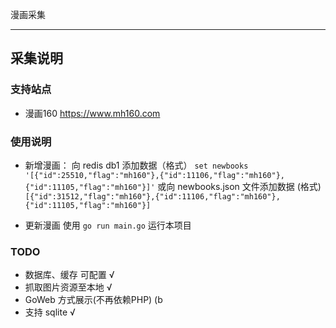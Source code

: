 漫画采集

------
## 采集说明
### 支持站点
- 漫画160 https://www.mh160.com

### 使用说明
- 新增漫画：
向 redis db1 添加数据（格式） ```set newbooks '[{"id":25510,"flag":"mh160"},{"id":11106,"flag":"mh160"},{"id":11105,"flag":"mh160"}]'```
或向 newbooks.json 文件添加数据 (格式) ```[{"id":31512,"flag":"mh160"},{"id":11106,"flag":"mh160"},{"id":11105,"flag":"mh160"}]```

- 更新漫画
使用 ```go run main.go``` 运行本项目

### TODO
- 数据库、缓存 可配置 √
- 抓取图片资源至本地 √
- GoWeb 方式展示(不再依赖PHP) (b
- 支持 sqlite √